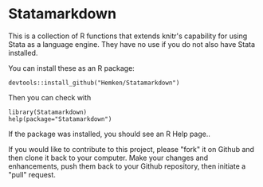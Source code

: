 # Statamarkdown
This is a collection of R functions that extends knitr's capability 
for using Stata as a language engine.  They have no use if you do not 
also have Stata installed.

You can install these as an R package:
```
devtools::install_github("Hemken/Statamarkdown")
```
Then you can check with
```
library(Statamarkdown)
help(package="Statamarkdown")
```
If the package was installed, you should see an R Help page..

If you would like to contribute to this project, please "fork" it on Github and then clone it back to your computer.  Make your changes and enhancements, push them back to your Github repository, then initiate a "pull" request.
